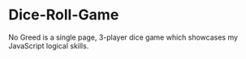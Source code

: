 # Dice-Roll-Game
No Greed is a single page, 3-player dice game which showcases my JavaScript logical skills.
